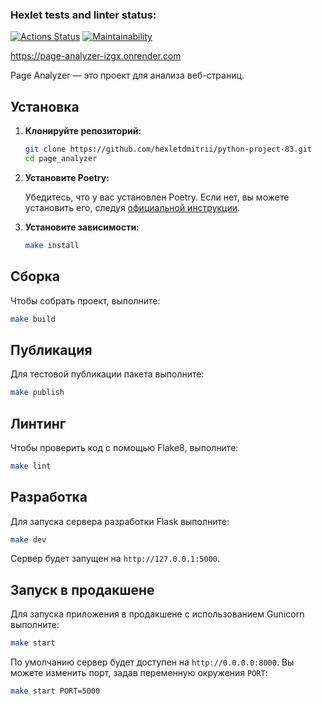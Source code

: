 ### Hexlet tests and linter status:
[![Actions Status](https://github.com/hexletdmitrii/python-project-83/actions/workflows/hexlet-check.yml/badge.svg)](https://github.com/hexletdmitrii/python-project-83/actions)
[![Maintainability](https://api.codeclimate.com/v1/badges/fba08cd3976c122289d8/maintainability)](https://codeclimate.com/github/hexletdmitrii/python-project-83/maintainability)

https://page-analyzer-izgx.onrender.com

 Page Analyzer — это проект для анализа веб-страниц.

 ## Установка

  1. **Клонируйте репозиторий:**

     ```bash
     git clone https://github.com/hexletdmitrii/python-project-83.git
     cd page_analyzer
     ```

  2. **Установите Poetry:**

     Убедитесь, что у вас установлен Poetry. Если нет, вы можете установить его, следуя [официальной инструкции](https://python-poetry.org/docs/#installation).

  3. **Установите зависимости:**

     ```bash
     make install
     ```

  ## Сборка

  Чтобы собрать проект, выполните:

  ```bash
  make build
  ```

  ## Публикация

  Для тестовой публикации пакета выполните:

  ```bash
  make publish
  ```

  ## Линтинг

  Чтобы проверить код с помощью Flake8, выполните:

  ```bash
  make lint
  ```

  ## Разработка

  Для запуска сервера разработки Flask выполните:

  ```bash
  make dev
  ```

  Сервер будет запущен на `http://127.0.0.1:5000`.

  ## Запуск в продакшене

  Для запуска приложения в продакшене с использованием Gunicorn выполните:

  ```bash
  make start
  ```

  По умолчанию сервер будет доступен на `http://0.0.0.0:8000`. Вы можете изменить порт, задав переменную окружения `PORT`:

  ```bash
  make start PORT=5000
  ```



